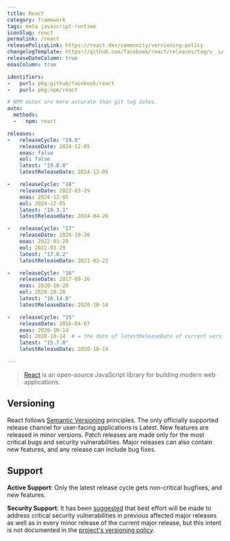 ```yaml
---
title: React
category: framework
tags: meta javascript-runtime
iconSlug: react
permalink: /react
releasePolicyLink: https://react.dev/community/versioning-policy
changelogTemplate: https://github.com/facebook/react/releases/tag/v__LATEST__
releaseDateColumn: true
eoasColumn: true

identifiers:
-   purl: pkg:github/facebook/react
-   purl: pkg:npm/react

# NPM dates are more accurate than git tag dates.
auto:
  methods:
  -   npm: react

releases:
-   releaseCycle: "19.0"
    releaseDate: 2024-12-05
    eoas: false
    eol: false
    latest: "19.0.0"
    latestReleaseDate: 2024-12-05

-   releaseCycle: "18"
    releaseDate: 2022-03-29
    eoas: 2024-12-05
    eol: 2024-12-05
    latest: "18.3.1"
    latestReleaseDate: 2024-04-26

-   releaseCycle: "17"
    releaseDate: 2020-10-20
    eoas: 2022-03-29
    eol: 2022-03-29
    latest: "17.0.2"
    latestReleaseDate: 2021-03-22

-   releaseCycle: "16"
    releaseDate: 2017-09-26
    eoas: 2020-10-20
    eol: 2020-10-20
    latest: "16.14.0"
    latestReleaseDate: 2020-10-14

-   releaseCycle: "15"
    releaseDate: 2016-04-07
    eoas: 2020-10-14
    eol: 2020-10-14  # = the date of latestReleaseDate of current version if a major upgrade exist older than this date (instead of major releasedate )
    latest: "15.7.0"
    latestReleaseDate: 2020-10-14

---
```


> [React](https://react.dev/) is an open-source JavaScript library for building modern web
> applications.

## Versioning

React follows [Semantic Versioning](https://semver.org/) principles. The only officially supported
release channel for user-facing applications is Latest. New features are released in minor versions.
Patch releases are made only for the most critical bugs and security vulnerabilities. Major
releases can also contain new features, and any release can include bug fixes.

## Support

**Active Support**: Only the latest release cycle gets non-critical bugfixes, and new features.

**Security Support**: It has been [suggested](https://github.com/reactjs/react.dev/issues/1745#issuecomment-857172083) that best effort will be made to address critical security vulnerabilities in previous affected major releases as well as in every minor release of the current major release, but this intent is not documented in the [project's versioning policy](https://react.dev/community/versioning-policy).

